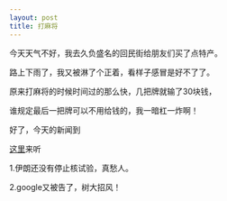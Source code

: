 ```yaml
---
layout: post
title: 打麻将
---
```


今天天气不好，我去久负盛名的回民街给朋友们买了点特产。

路上下雨了，我又被淋了个正着，看样子感冒是好不了了。

原来打麻将的时候时间过的那么快，几把牌就输了30块钱，

谁规定最后一把牌可以不用给钱的，我一暗杠一炸啊！

好了，今天的新闻到

[这里](http://www.francaisblog.com.cn/node/535)来听

1.伊朗还没有停止核试验，真愁人。

2.google又被告了，树大招风！
